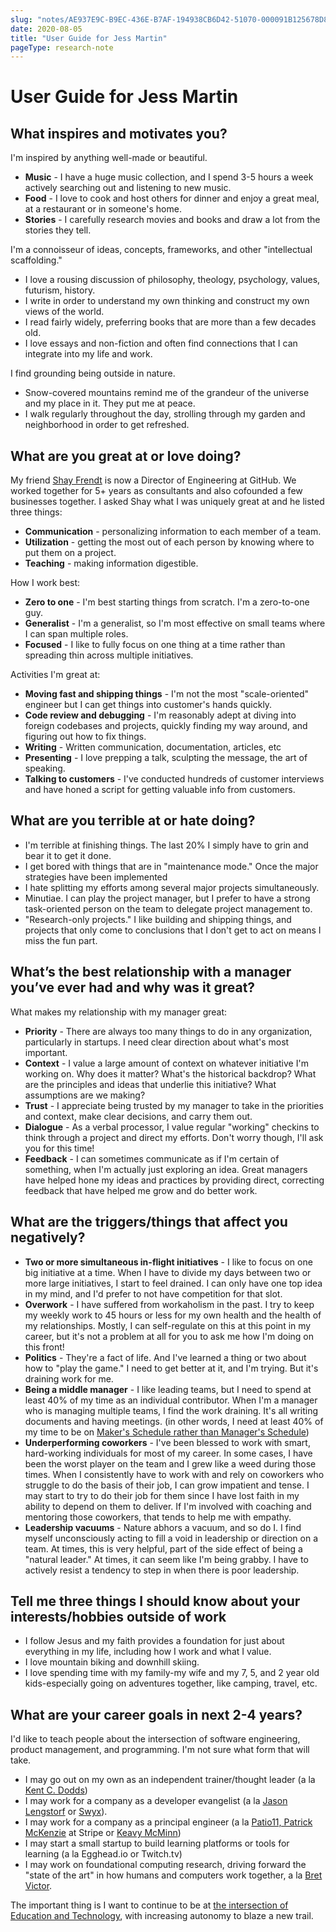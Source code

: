 ```yaml
---
slug: "notes/AE937E9C-B9EC-436E-B7AF-194938CB6D42-51070-000091B125678D86"
date: 2020-08-05
title: "User Guide for Jess Martin"
pageType: research-note
---
```

# User Guide for Jess Martin
## What inspires and motivates you?
I'm inspired by anything well-made or beautiful.
- **Music** - I have a huge music collection, and I spend 3-5 hours a week actively searching out and listening to new music.
- **Food** - I love to cook and host others for dinner and enjoy a great meal, at a restaurant or in someone's home.
- **Stories** - I carefully research movies and books and draw a lot from the stories they tell.

I'm a connoisseur of ideas, concepts, frameworks, and other "intellectual scaffolding."
- I love a rousing discussion of philosophy, theology, psychology, values, futurism, history.
- I write in order to understand my own thinking and construct my own views of the world.
- I read fairly widely, preferring books that are more than a few decades old.
- I love essays and non-fiction and often find connections that I can integrate into my life and work.

I find grounding being outside in nature.
- Snow-covered mountains remind me of the grandeur of the universe and my place in it. They put me at peace.
- I walk regularly throughout the day, strolling through my garden and neighborhood in order to get refreshed.

## What are you great at or love doing?
My friend [Shay Frendt](http://shayfrendt.com/) is now a Director of Engineering at GitHub. We worked together for 5+ years as consultants and also cofounded a few businesses together. I asked Shay what I was uniquely great at and he listed three things:
- **Communication** - personalizing information to each member of a team.
- **Utilization** - getting the most out of each person by knowing where to put them on a project.
- **Teaching** - making information digestible.

How I work best:
- **Zero to one** - I'm best starting things from scratch. I'm a zero-to-one guy.
- **Generalist** - I'm a generalist, so I'm most effective on small teams where I can span multiple roles.
- **Focused** - I like to fully focus on one thing at a time rather than spreading thin across multiple initiatives.

Activities I'm great at:
- **Moving fast and shipping things** - I'm not the most "scale-oriented" engineer but I can get things into customer's hands quickly.
- **Code review and debugging** - I'm reasonably adept at diving into foreign codebases and projects, quickly finding my way around, and figuring out how to fix things.
- **Writing** - Written communication, documentation, articles, etc
- **Presenting** - I love prepping a talk, sculpting the message, the art of speaking.
- **Talking to customers** - I've conducted hundreds of customer interviews and have honed a script for getting valuable info from customers.

## What are you terrible at or hate doing?
- I'm terrible at finishing things. The last 20% I simply have to grin and bear it to get it done.
- I get bored with things that are in "maintenance mode." Once the major strategies have been implemented 
- I hate splitting my efforts among several major projects simultaneously.
- Minutiae. I can play the project manager, but I prefer to have a strong task-oriented person on the team to delegate project management to.
- "Research-only projects." I like building and shipping things, and projects that only come to conclusions that I don't get to act on means I miss the fun part.

## What’s the best relationship with a manager you’ve ever had and why was it great?
What makes my relationship with my manager great:
- **Priority** - There are always too many things to do in any organization, particularly in startups. I need clear direction about what's most important.
- **Context** - I value a large amount of context on whatever initiative I'm working on. Why does it matter? What's the historical backdrop? What are the principles and ideas that underlie this initiative? What assumptions are we making?
- **Trust** - I appreciate being trusted by my manager to take in the priorities and context, make clear decisions, and carry them out.
- **Dialogue** - As a verbal processor, I value regular "working" checkins to think through a project and direct my efforts. Don't worry though, I'll ask you for this time!
- **Feedback** - I can sometimes communicate as if I'm certain of something, when I'm actually just exploring an idea. Great managers have helped hone my ideas and practices by providing direct, correcting feedback that have helped me grow and do better work.

## What are the triggers/things that affect you negatively?
- **Two or more simultaneous in-flight initiatives** - I like to focus on one big initiative at a time. When I have to divide my days between two or more large initiatives, I start to feel drained. I can only have one top idea in my mind, and I'd prefer to not have competition for that slot.
- **Overwork** - I have suffered from workaholism in the past. I try to keep my weekly work to 45 hours or less for my own health and the health of my relationships. Mostly, I can self-regulate on this at this point in my career, but it's not a problem at all for you to ask me how I'm doing on this front!
- **Politics** - They're a fact of life. And I've learned a thing or two about how to "play the game." I need to get better at it, and I'm trying. But it's draining work for me.
- **Being a middle manager** - I like leading teams, but I need to spend at least 40% of my time as an individual contributor. When I'm a manager who is managing multiple teams, I find the work draining. It's all writing documents and having meetings. (in other words, I need at least 40% of my time to be on [Maker's Schedule rather than Manager's Schedule](http://www.paulgraham.com/makersschedule.html))
- **Underperforming coworkers** - I've been blessed to work with smart, hard-working individuals for most of my career. In some cases, I have been the worst player on the team and I grew like a weed during those times. When I consistently have to work with and rely on coworkers who struggle to do the basis of their job, I can grow impatient and tense. I may start to try to do their job for them since I have lost faith in my ability to depend on them to deliver. If I'm involved with coaching and mentoring those coworkers, that tends to help me with empathy.
- **Leadership vacuums** - Nature abhors a vacuum, and so do I. I find myself unconsciously acting to fill a void in leadership or direction on a team. At times, this is very helpful, part of the side effect of being a "natural leader." At times, it can seem like I'm being grabby. I have to actively resist a tendency to step in when there is poor leadership.

## Tell me three things I should know about your interests/hobbies outside of work 
- I follow Jesus and my faith provides a foundation for just about everything in my life, including how I work and what I value.
- I love mountain biking and downhill skiing.
- I love spending time with my family-my wife and my 7, 5, and 2 year old kids-especially going on adventures together, like camping, travel, etc.

## What are your career goals in next 2-4 years?
I'd like to teach people about the intersection of software engineering, product management, and programming. I'm not sure what form that will take.
- I may go out on my own as an independent trainer/thought leader (a la [Kent C. Dodds](https://kentcdodds.com/))
- I may work for a company as a developer evangelist (a la [Jason Lengstorf](https://lengstorf.com/) or [Swyx](https://swyx.io/)).
- I may work for a company as a principal engineer (a la [Patio11, Patrick McKenzie](https://www.kalzumeus.com/) at Stripe or [Keavy McMinn](https://keavy.com/work/thriving-on-the-technical-leadership-path/)) 
- I may start a small startup to build learning platforms or tools for learning (a la Egghead.io or Twitch.tv)
- I may work on foundational computing research, driving forward the "state of the art" in how humans and computers work together, a la [Bret Victor](https://worrydream.com).

The important thing is I want to continue to be at [the intersection of Education and Technology](http://localhost:8000/articles/think-week-2020-reflections), with increasing autonomy to blaze a new trail.
